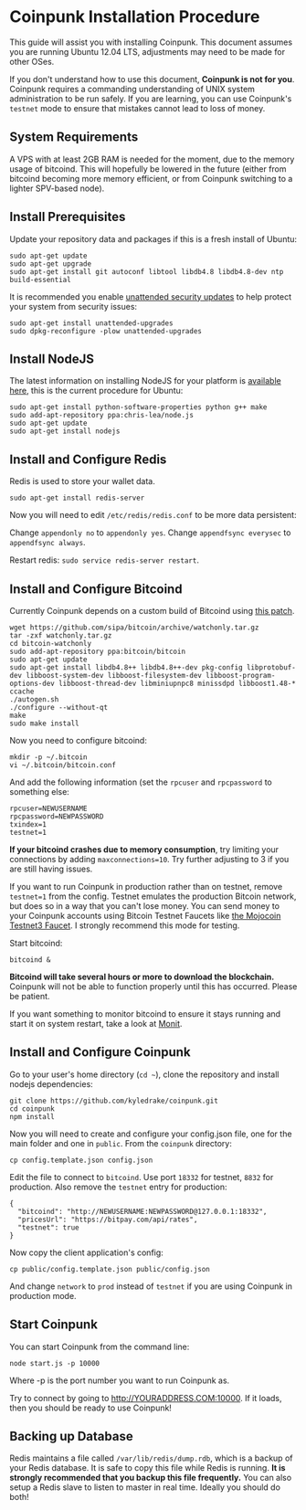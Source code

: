 # Coinpunk Installation Procedure

This guide will assist you with installing Coinpunk. This document assumes you are running Ubuntu 12.04 LTS, adjustments may need to be made for other OSes.

If you don't understand how to use this document, **Coinpunk is not for you**. Coinpunk requires a commanding understanding of UNIX system administration to be run safely. If you are learning, you can use Coinpunk's `testnet` mode to ensure that mistakes cannot lead to loss of money.

## System Requirements

A VPS with at least 2GB RAM is needed for the moment, due to the memory usage of bitcoind. This will hopefully be lowered in the future (either from bitcoind becoming more memory efficient, or from Coinpunk switching to a lighter SPV-based node).

## Install Prerequisites

Update your repository data and packages if this is a fresh install of Ubuntu:

```
sudo apt-get update
sudo apt-get upgrade
sudo apt-get install git autoconf libtool libdb4.8 libdb4.8-dev ntp build-essential
```

It is recommended you enable [unattended security updates](https://help.ubuntu.com/community/AutomaticSecurityUpdates) to help protect your system from security issues:

```
sudo apt-get install unattended-upgrades
sudo dpkg-reconfigure -plow unattended-upgrades
```

## Install NodeJS

The latest information on installing NodeJS for your platform is [available here](https://github.com/joyent/node/wiki/Installing-Node.js-via-package-manager), this is the current procedure for Ubuntu:

```
sudo apt-get install python-software-properties python g++ make
sudo add-apt-repository ppa:chris-lea/node.js
sudo apt-get update
sudo apt-get install nodejs
```

## Install and Configure Redis

Redis is used to store your wallet data.

```
sudo apt-get install redis-server
```

Now you will need to edit `/etc/redis/redis.conf` to be more data persistent:

Change `appendonly no` to `appendonly yes`.
Change `appendfsync everysec` to `appendfsync always`.

Restart redis: `sudo service redis-server restart`.

## Install and Configure Bitcoind

Currently Coinpunk depends on a custom build of Bitcoind using [this patch](https://github.com/bitcoin/bitcoin/pull/2861).

```
wget https://github.com/sipa/bitcoin/archive/watchonly.tar.gz
tar -zxf watchonly.tar.gz
cd bitcoin-watchonly
sudo add-apt-repository ppa:bitcoin/bitcoin
sudo apt-get update
sudo apt-get install libdb4.8++ libdb4.8++-dev pkg-config libprotobuf-dev libboost-system-dev libboost-filesystem-dev libboost-program-options-dev libboost-thread-dev libminiupnpc8 minissdpd libboost1.48-* ccache
./autogen.sh
./configure --without-qt
make
sudo make install
```

Now you need to configure bitcoind:

```
mkdir -p ~/.bitcoin
vi ~/.bitcoin/bitcoin.conf
```

And add the following information (set the `rpcuser` and `rpcpassword` to something else:

```
rpcuser=NEWUSERNAME
rpcpassword=NEWPASSWORD
txindex=1
testnet=1
```

**If your bitcoind crashes due to memory consumption**, try limiting your connections by adding `maxconnections=10`. Try further adjusting to 3 if you are still having issues.

If you want to run Coinpunk in production rather than on testnet, remove `testnet=1` from the config. Testnet emulates the production Bitcoin network, but does so in a way that you can't lose money. You can send money to your Coinpunk accounts using Bitcoin Testnet Faucets like [the Mojocoin Testnet3 Faucet](http://testnet.mojocoin.com/). I strongly recommend this mode for testing.

Start bitcoind:

```
bitcoind &
```

**Bitcoind will take several hours or more to download the blockchain.** Coinpunk will not be able to function properly until this has occurred. Please be patient.

If you want something to monitor bitcoind to ensure it stays running and start it on system restart, take a look at [Monit](http://mmonit.com/monit/).

## Install and Configure Coinpunk

Go to your user's home directory (`cd ~`), clone the repository and install nodejs dependencies:

```
git clone https://github.com/kyledrake/coinpunk.git
cd coinpunk
npm install
```

Now you will need to create and configure your config.json file, one for the main folder and one in `public`. From the `coinpunk` directory:

```
cp config.template.json config.json
```

Edit the file to connect to `bitcoind`. Use port `18332` for testnet, `8832` for production. Also remove the `testnet` entry for production:

```
{
  "bitcoind": "http://NEWUSERNAME:NEWPASSWORD@127.0.0.1:18332",
  "pricesUrl": "https://bitpay.com/api/rates",
  "testnet": true
}
```

Now copy the client application's config:

```
cp public/config.template.json public/config.json
```

And change `network` to `prod` instead of `testnet` if you are using Coinpunk in production mode.

## Start Coinpunk

You can start Coinpunk from the command line:

```
node start.js -p 10000
```

Where -p is the port number you want to run Coinpunk as.

Try to connect by going to http://YOURADDRESS.COM:10000. If it loads, then you should be ready to use Coinpunk!

## Backing up Database

Redis maintains a file called `/var/lib/redis/dump.rdb`, which is a backup of your Redis database. It is safe to copy this file while Redis is running. **It is strongly recommended that you backup this file frequently.** You can also setup a Redis slave to listen to master in real time. Ideally you should do both!

